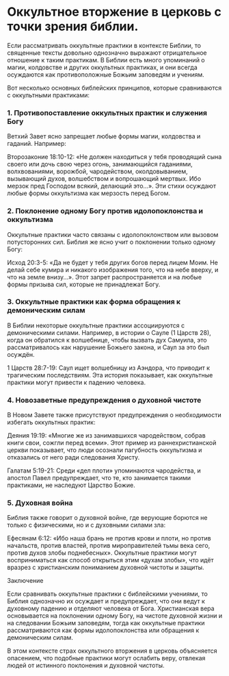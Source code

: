 # Оккультное вторжение в церковь с точки зрения библии.

Если рассматривать оккультные практики в контексте Библии, то священные тексты довольно однозначно выражают отрицательное отношение к таким практикам. В Библии есть много упоминаний о магии, колдовстве и других оккультных практиках, и они всегда осуждаются как противоположные Божьим заповедям и учениям.

Вот несколько основных библейских принципов, которые сравниваются с оккультными практиками:

### 1. Противопоставление оккультных практик и служения Богу

Ветхий Завет ясно запрещает любые формы магии, колдовства и гаданий. Например:

Второзаконие 18:10-12: «Не должен находиться у тебя проводящий сына своего или дочь свою через огонь, занимающийся гаданиями, волхвованиями, ворожбой, чародейством, околдовыванием, вызывающий духов, волшебством и вопрошающий мертвых. Ибо мерзок пред Господом всякий, делающий это...». Эти стихи осуждают любые формы оккультизма как мерзость перед Богом.


### 2. Поклонение одному Богу против идолопоклонства и оккультизма

Оккультные практики часто связаны с идолопоклонством или вызовом потусторонних сил. Библия же ясно учит о поклонении только одному Богу:

Исход 20:3-5: «Да не будет у тебя других богов перед лицем Моим. Не делай себе кумира и никакого изображения того, что на небе вверху, и что на земле внизу...». Этот запрет распространяется и на любые формы призыва сил, которые не принадлежат Богу.


### 3. Оккультные практики как форма обращения к демоническим силам

В Библии некоторые оккультные практики ассоциируются с демоническими силами. Например, в истории о Сауле (1 Царств 28), когда он обратился к волшебнице, чтобы вызвать дух Самуила, это рассматривалось как нарушение Божьего закона, и Саул за это был осуждён.

1 Царств 28:7-19: Саул ищет волшебницу из Аэндора, что приводит к трагическим последствиям. Эта история показывает, как оккультные практики могут привести к падению человека.


 ### 4. Новозаветные предупреждения о духовной чистоте

В Новом Завете также присутствуют предупреждения о необходимости избегать оккультных практик:

Деяния 19:19: «Многие же из занимавшихся чародейством, собрав книги свои, сожгли перед всеми». Этот пример из раннехристианской церкви показывает, что люди осознали пагубность оккультизма и отказались от него ради следования Христу.

Галатам 5:19-21: Среди «дел плоти» упоминаются чародейства, и апостол Павел предупреждает, что те, кто занимается такими практиками, не наследуют Царство Божие.


### 5. Духовная война

Библия также говорит о духовной войне, где верующие борются не только с физическими, но и с духовными силами зла:

Ефесянам 6:12: «Ибо наша брань не против крови и плоти, но против начальств, против властей, против мироправителей тьмы века сего, против духов злобы поднебесных». Оккультные практики могут восприниматься как способ открыться этим «духам злобы», что идёт вразрез с христианским пониманием духовной чистоты и защиты.


Заключение

Если сравнивать оккультные практики с библейскими учениями, то Библия однозначно их осуждает и предупреждает, что они ведут к духовному падению и отделяют человека от Бога. Христианская вера основывается на поклонении одному Богу, на чистоте духовной жизни и на следовании Божьим заповедям, тогда как оккультные практики рассматриваются как формы идолопоклонства или обращения к демоническим силам.

В этом контексте страх оккультного вторжения в церковь объясняется опасением, что подобные практики могут ослабить веру, отвлекая людей от истинного поклонения и духовной чистоты.

